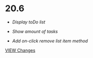 # 20.6

* _Display toDo list_

* _Show amount of tasks_

* _Add on-click remove list item method_



[VIEW Changes](https://5d2e1be846a24f017ad73287--admiring-joliot-5d1d83.netlify.com/)
